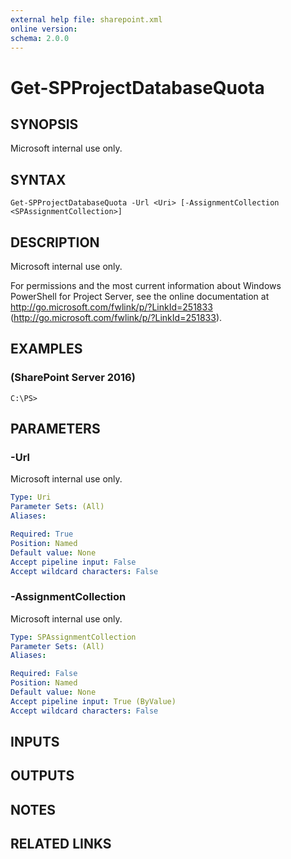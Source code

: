 ```yaml
---
external help file: sharepoint.xml
online version: 
schema: 2.0.0
---
```


# Get-SPProjectDatabaseQuota

## SYNOPSIS
Microsoft internal use only.

## SYNTAX

```
Get-SPProjectDatabaseQuota -Url <Uri> [-AssignmentCollection <SPAssignmentCollection>]
```

## DESCRIPTION
Microsoft internal use only.

For permissions and the most current information about Windows PowerShell for Project Server, see the online documentation at http://go.microsoft.com/fwlink/p/?LinkId=251833 (http://go.microsoft.com/fwlink/p/?LinkId=251833).

## EXAMPLES

### (SharePoint Server 2016)
```
C:\PS>
```

## PARAMETERS

### -Url
Microsoft internal use only.

```yaml
Type: Uri
Parameter Sets: (All)
Aliases: 

Required: True
Position: Named
Default value: None
Accept pipeline input: False
Accept wildcard characters: False
```

### -AssignmentCollection
Microsoft internal use only.

```yaml
Type: SPAssignmentCollection
Parameter Sets: (All)
Aliases: 

Required: False
Position: Named
Default value: None
Accept pipeline input: True (ByValue)
Accept wildcard characters: False
```

## INPUTS

## OUTPUTS

## NOTES

## RELATED LINKS

